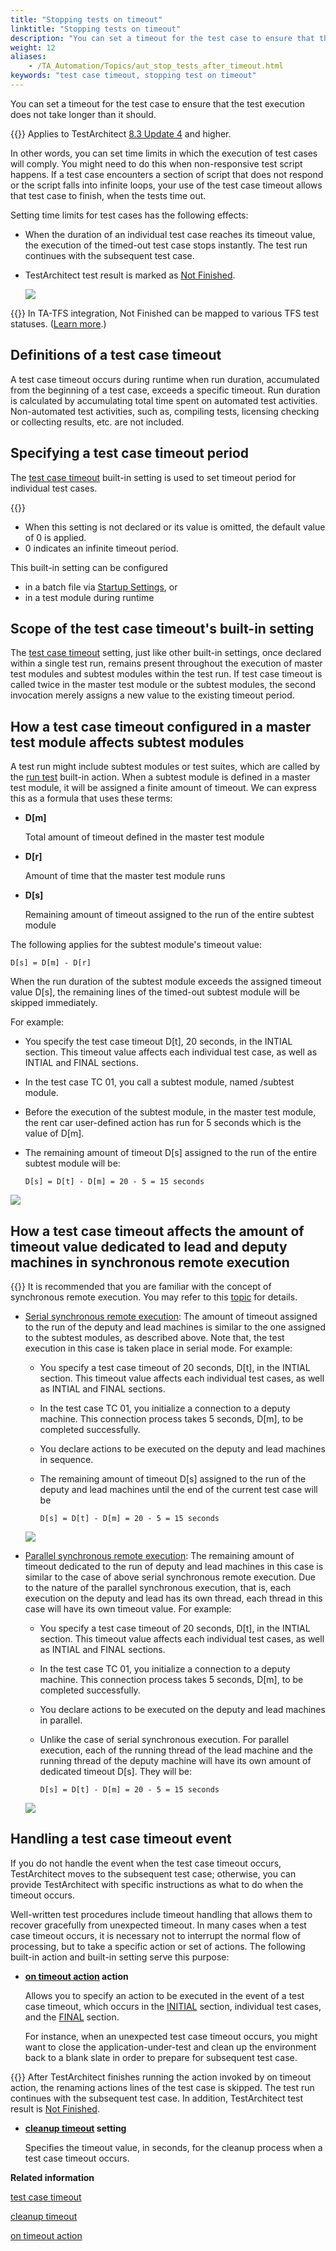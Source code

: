 ```yaml
--- 
title: "Stopping tests on timeout"
linktitle: "Stopping tests on timeout"
description: "You can set a timeout for the test case to ensure that the test execution does not take longer than it should."
weight: 12
aliases: 
    - /TA_Automation/Topics/aut_stop_tests_after_timeout.html
keywords: "test case timeout, stopping test on timeout"
---
```


You can set a timeout for the test case to ensure that the test execution does not take longer than it should.

{{<note>}} Applies to TestArchitect [8.3 Update 4](/TA_ReleaseNotes/DITA_source/Whats_New_Windows_8.3_update_4.html) and higher.

In other words, you can set time limits in which the execution of test cases will comply. You might need to do this when non-responsive test script happens. If a test case encounters a section of script that does not respond or the script falls into infinite loops, your use of the test case timeout allows that test case to finish, when the tests time out.

Setting time limits for test cases has the following effects:

-   When the duration of an individual test case reaches its timeout value, the execution of the timed-out test case stops instantly. The test run continues with the subsequent test case.
-   TestArchitect test result is marked as [Not Finished](/TA_Help/Topics/ug_test_results_status.html#row.NF).

    ![](/images/TA_Help/Images/TC_timeout_NF.png)


{{<note>}} In TA-TFS integration, Not Finished can be mapped to various TFS test statuses. \([Learn more](/TA_Help/Topics/ug_MTM_mapping_result_table.html).\)

## Definitions of a test case timeout

A test case timeout occurs during runtime when run duration, accumulated from the beginning of a test case, exceeds a specific timeout. Run duration is calculated by accumulating total time spent on automated test activities. Non-automated test activities, such as, compiling tests, licensing checking or collecting results, etc. are not included.

## Specifying a test case timeout period

The [test case timeout](/TA_Automation/Topics/bis_test_case_timeout.html) built-in setting is used to set timeout period for individual test cases.

{{<note>}}

-   When this setting is not declared or its value is omitted, the default value of 0 is applied.
-   0 indicates an infinite timeout period.

This built-in setting can be configured

-   in a batch file via [Startup Settings](/TA_Automation/Topics/aut_configuring_built_in_settings.html), or
-   in a test module during runtime

## Scope of the test case timeout's built-in setting

The [test case timeout](/TA_Automation/Topics/bis_test_case_timeout.html) setting, just like other built-in settings, once declared within a single test run, remains present throughout the execution of master test modules and subtest modules within the test run. If test case timeout is called twice in the master test module or the subtest modules, the second invocation merely assigns a new value to the existing timeout period.

## How a test case timeout configured in a master test module affects subtest modules

A test run might include subtest modules or test suites, which are called by the [run test](/TA_Automation/Topics/bia_run_test.html) built-in action. When a subtest module is defined in a master test module, it will be assigned a finite amount of timeout. We can express this as a formula that uses these terms:

-   **D\[m\]**

    Total amount of timeout defined in the master test module

-   **D\[r\]**

    Amount of time that the master test module runs

-   **D\[s\]**

    Remaining amount of timeout assigned to the run of the entire subtest module


The following applies for the subtest module's timeout value:

```
D[s] = D[m] - D[r]
```

When the run duration of the subtest module exceeds the assigned timeout value D\[s\], the remaining lines of the timed-out subtest module will be skipped immediately.

For example:

-   You specify the test case timeout D\[t\], 20 seconds, in the INTIAL section. This timeout value affects each individual test case, as well as INTIAL and FINAL sections.
-   In the test case TC 01, you call a subtest module, named /subtest module.
-   Before the execution of the subtest module, in the master test module, the rent car user-defined action has run for 5 seconds which is the value of D\[m\].
-   The remaining amount of timeout D\[s\] assigned to the run of the entire subtest module will be:

    ```
    D[s] = D[t] - D[m] = 20 - 5 = 15 seconds
    ```


![](/images/TA_Automation/Images/bis_test_case_timeout_pgm_2.png)

## How a test case timeout affects the amount of timeout value dedicated to lead and deputy machines in synchronous remote execution

{{<note>}} It is recommended that you are familiar with the concept of synchronous remote execution. You may refer to this [topic](/TA_Help/Topics/Test_exec_remote_synchronous.html) for details.

-   [Serial synchronous remote execution](/TA_Help/Topics/Test_exec_remote_synchronous_serial.html): The amount of timeout assigned to the run of the deputy and lead machines is similar to the one assigned to the subtest modules, as described above. Note that, the test execution in this case is taken place in serial mode. For example:

    -   You specify a test case timeout of 20 seconds, D\[t\], in the INTIAL section. This timeout value affects each individual test cases, as well as INTIAL and FINAL sections.
    -   In the test case TC 01, you initialize a connection to a deputy machine. This connection process takes 5 seconds, D\[m\], to be completed successfully.
    -   You declare actions to be executed on the deputy and lead machines in sequence.
    -   The remaining amount of timeout D\[s\] assigned to the run of the deputy and lead machines until the end of the current test case will be

        ```
        D[s] = D[t] - D[m] = 20 - 5 = 15 seconds
        ```

    ![](/images/TA_Automation/Images/bis_test_case_timeout_serial_pgm.png)

-   [Parallel synchronous remote execution](/TA_Help/Topics/Test_exec_remote_synchronous_parallel.html): The remaining amount of timeout dedicated to the run of deputy and lead machines in this case is similar to the case of above serial synchronous remote execution. Due to the nature of the parallel synchronous execution, that is, each execution on the deputy and lead has its own thread, each thread in this case will have its own timeout value. For example:

    -   You specify a test case timeout of 20 seconds, D\[t\], in the INTIAL section. This timeout value affects each individual test cases, as well as INTIAL and FINAL sections.
    -   In the test case TC 01, you initialize a connection to a deputy machine. This connection process takes 5 seconds, D\[m\], to be completed successfully.
    -   You declare actions to be executed on the deputy and lead machines in parallel.
    -   Unlike the case of serial synchronous execution. For parallel execution, each of the running thread of the lead machine and the running thread of the deputy machine will have its own amount of dedicated timeout D\[s\]. They will be:

        ```
        D[s] = D[t] - D[m] = 20 - 5 = 15 seconds
        ```

    ![](/images/TA_Automation/Images/bis_test_case_timeout_parallel_pgm.png)


## Handling a test case timeout event

If you do not handle the event when the test case timeout occurs, TestArchitect moves to the subsequent test case; otherwise, you can provide TestArchitect with specific instructions as what to do when the timeout occurs.

Well-written test procedures include timeout handling that allows them to recover gracefully from unexpected timeout. In many cases when a test case timeout occurs, it is necessary not to interrupt the normal flow of processing, but to take a specific action or set of actions. The following built-in action and built-in setting serve this purpose:

-   **[on timeout action](/TA_Automation/Topics/bia_on_timeout_action.html) action**

    Allows you to specify an action to be executed in the event of a test case timeout, which occurs in the [INITIAL](/TA_Automation/Topics/bia_initial.html) section, individual test cases, and the [FINAL](/TA_Automation/Topics/bia_final.html) section.

    For instance, when an unexpected test case timeout occurs, you might want to close the application-under-test and clean up the environment back to a blank slate in order to prepare for subsequent test case.

{{<note>}} After TestArchitect finishes running the action invoked by on timeout action, the renaming actions lines of the test case is skipped. The test run continues with the subsequent test case. In addition, TestArchitect test result is [Not Finished](/TA_Help/Topics/ug_test_results_status.html#row.NF).

-   **[cleanup timeout](/TA_Automation/Topics/bis_cleanup_timeout.html) setting**

    Specifies the timeout value, in seconds, for the cleanup process when a test case timeout occurs.




**Related information**  


[test case timeout](/TA_Automation/Topics/bis_test_case_timeout.html)

[cleanup timeout](/TA_Automation/Topics/bis_cleanup_timeout.html)

[on timeout action](/TA_Automation/Topics/bia_on_timeout_action.html)

